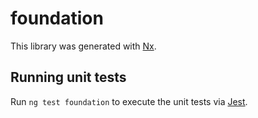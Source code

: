 # foundation

This library was generated with [Nx](https://nx.dev).

## Running unit tests

Run `ng test foundation` to execute the unit tests via [Jest](https://jestjs.io).
